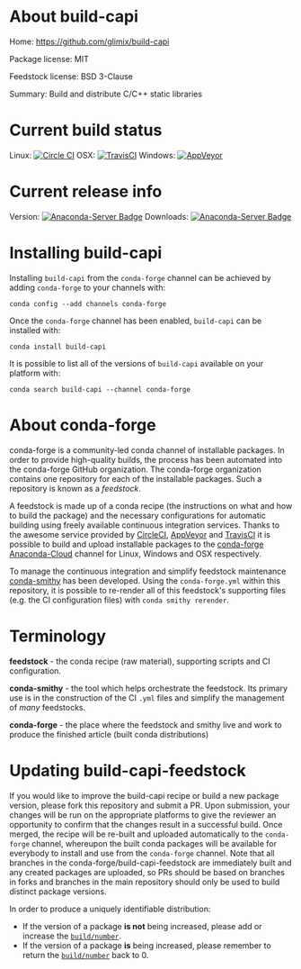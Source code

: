 About build-capi
================

Home: https://github.com/glimix/build-capi

Package license: MIT

Feedstock license: BSD 3-Clause

Summary: Build and distribute C/C++ static libraries



Current build status
====================

Linux: [![Circle CI](https://circleci.com/gh/conda-forge/build-capi-feedstock.svg?style=shield)](https://circleci.com/gh/conda-forge/build-capi-feedstock)
OSX: [![TravisCI](https://travis-ci.org/conda-forge/build-capi-feedstock.svg?branch=master)](https://travis-ci.org/conda-forge/build-capi-feedstock)
Windows: [![AppVeyor](https://ci.appveyor.com/api/projects/status/github/conda-forge/build-capi-feedstock?svg=True)](https://ci.appveyor.com/project/conda-forge/build-capi-feedstock/branch/master)

Current release info
====================
Version: [![Anaconda-Server Badge](https://anaconda.org/conda-forge/build-capi/badges/version.svg)](https://anaconda.org/conda-forge/build-capi)
Downloads: [![Anaconda-Server Badge](https://anaconda.org/conda-forge/build-capi/badges/downloads.svg)](https://anaconda.org/conda-forge/build-capi)

Installing build-capi
=====================

Installing `build-capi` from the `conda-forge` channel can be achieved by adding `conda-forge` to your channels with:

```
conda config --add channels conda-forge
```

Once the `conda-forge` channel has been enabled, `build-capi` can be installed with:

```
conda install build-capi
```

It is possible to list all of the versions of `build-capi` available on your platform with:

```
conda search build-capi --channel conda-forge
```


About conda-forge
=================

conda-forge is a community-led conda channel of installable packages.
In order to provide high-quality builds, the process has been automated into the
conda-forge GitHub organization. The conda-forge organization contains one repository
for each of the installable packages. Such a repository is known as a *feedstock*.

A feedstock is made up of a conda recipe (the instructions on what and how to build
the package) and the necessary configurations for automatic building using freely
available continuous integration services. Thanks to the awesome service provided by
[CircleCI](https://circleci.com/), [AppVeyor](http://www.appveyor.com/)
and [TravisCI](https://travis-ci.org/) it is possible to build and upload installable
packages to the [conda-forge](https://anaconda.org/conda-forge)
[Anaconda-Cloud](http://docs.anaconda.org/) channel for Linux, Windows and OSX respectively.

To manage the continuous integration and simplify feedstock maintenance
[conda-smithy](http://github.com/conda-forge/conda-smithy) has been developed.
Using the ``conda-forge.yml`` within this repository, it is possible to re-render all of
this feedstock's supporting files (e.g. the CI configuration files) with ``conda smithy rerender``.


Terminology
===========

**feedstock** - the conda recipe (raw material), supporting scripts and CI configuration.

**conda-smithy** - the tool which helps orchestrate the feedstock.
                   Its primary use is in the construction of the CI ``.yml`` files
                   and simplify the management of *many* feedstocks.

**conda-forge** - the place where the feedstock and smithy live and work to
                  produce the finished article (built conda distributions)


Updating build-capi-feedstock
=============================

If you would like to improve the build-capi recipe or build a new
package version, please fork this repository and submit a PR. Upon submission,
your changes will be run on the appropriate platforms to give the reviewer an
opportunity to confirm that the changes result in a successful build. Once
merged, the recipe will be re-built and uploaded automatically to the
`conda-forge` channel, whereupon the built conda packages will be available for
everybody to install and use from the `conda-forge` channel.
Note that all branches in the conda-forge/build-capi-feedstock are
immediately built and any created packages are uploaded, so PRs should be based
on branches in forks and branches in the main repository should only be used to
build distinct package versions.

In order to produce a uniquely identifiable distribution:
 * If the version of a package **is not** being increased, please add or increase
   the [``build/number``](http://conda.pydata.org/docs/building/meta-yaml.html#build-number-and-string).
 * If the version of a package **is** being increased, please remember to return
   the [``build/number``](http://conda.pydata.org/docs/building/meta-yaml.html#build-number-and-string)
   back to 0.
